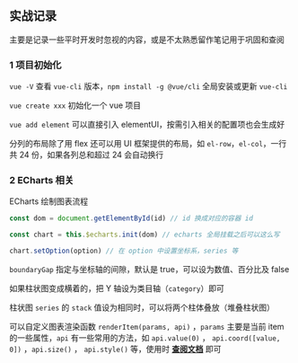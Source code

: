 ## 实战记录

主要是记录一些平时开发时忽视的内容，或是不太熟悉留作笔记用于巩固和查阅

### 1 项目初始化

`vue -V` 查看 `vue-cli` 版本，`npm install -g @vue/cli` 全局安装或更新 `vue-cli`

`vue create xxx` 初始化一个 vue 项目

`vue add element` 可以直接引入 elementUI，按需引入相关的配置项也会生成好

分列的布局除了用 flex 还可以用 UI 框架提供的布局，如 `el-row`，`el-col`，一行共 24 份，如果各列总和超过 24 会自动换行

###

### 2 ECharts 相关

ECharts 绘制图表流程

```js
const dom = document.getElementById(id) // id 换成对应的容器 id

const chart = this.$echarts.init(dom) // echarts 全局挂载之后可以这么写

chart.setOption(option) // 在 option 中设置坐标系，series 等
```

`boundaryGap` 指定与坐标轴的间隙，默认是 true，可以设为数值、百分比及 false

如果柱状图变成横着的，把 Y 轴设为类目轴（`category`）即可

柱状图 `series` 的 `stack` 值设为相同时，可以将两个柱体叠放（堆叠柱状图）

可以自定义图表渲染函数 `renderItem(params, api)` ，`params` 主要是当前 item 的一些属性，`api` 有一些常用的方法，如 `api.value(0)` ， `api.coord([value, 0])` ，`api.size()` ， `api.style()` 等，使用时 [**查阅文档**](https://echarts.apache.org/zh/option.html#series-custom.type) 即可
